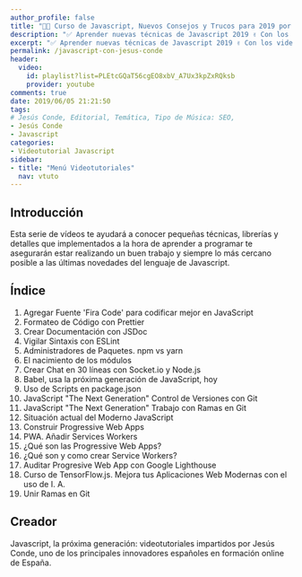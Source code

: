 ```yaml
---
author_profile: false
title: "👨‍🏫 Curso de Javascript, Nuevos Consejos y Trucos para 2019 por Jesús Conde"
description: "✅ Aprender nuevas técnicas de Javascript 2019 ✌️ Con los videotutoriales impartidos por Jesús Conde 🥇 PWA, Git, Linternas, TensorFlow, Service Workers."
excerpt: "✅ Aprender nuevas técnicas de Javascript 2019 ✌️ Con los videotutoriales impartidos por Jesús Conde 🥇 PWA, Git, Linternas, TensorFlow, Service Workers."
permalink: /javascript-con-jesus-conde
header:
  video:
    id: playlist?list=PLEtcGQaT56cgEO8xbV_A7Ux3kpZxRQksb
    provider: youtube
comments: true
date: 2019/06/05 21:21:50
tags:
# Jesús Conde, Editorial, Temática, Tipo de Música: SEO, 
- Jesús Conde
- Javascript
categories:
- Videotutorial Javascript
sidebar:
- title: "Menú Videotutoriales"
  nav: vtuto
---
```


## Introducción
Esta serie de vídeos te ayudará a conocer pequeñas técnicas, librerías y detalles que implementados a la hora de aprender a programar te asegurarán estar realizando un buen trabajo y siempre lo más cercano posible a las últimas novedades del lenguaje de Javascript.

## Índice
1. Agregar Fuente 'Fira Code' para codificar mejor en JavaScript
2. Formateo de Código con Prettier
3. Crear Documentación con JSDoc
4. Vigilar Sintaxis con ESLint
5. Administradores de Paquetes. npm vs yarn
6. El nacimiento de los módulos
7. Crear Chat en 30 líneas con Socket.io y Node.js
8. Babel, usa la próxima generación de JavaScript, hoy
9. Uso de Scripts en package.json
10. JavaScript "The Next Generation" Control de Versiones con Git
11. JavaScript "The Next Generation" Trabajo con Ramas en Git
12. Situación actual del Moderno JavaScript
13. Construir Progressive Web Apps
14. PWA. Añadir Services Workers
15. ¿Qué son las Progressive Web Apps?
16. ¿Qué son y como crear Service Workers?
17. Auditar Progresive Web App con Google Lighthouse
18. Curso de TensorFlow.js. Mejora tus Aplicaciones Web Modernas con el uso de I. A.
19. Unir Ramas en Git

## Creador
Javascript, la próxima generación: videotutoriales impartidos por Jesús Conde, uno de los principales innovadores españoles en formación online de España.